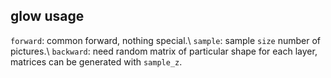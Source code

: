 ## glow usage
`forward`: common forward, nothing special.\\
`sample`: sample `size` number of pictures.\\
`backward`: need random matrix of particular shape for each layer, matrices can be generated with `sample_z`.

